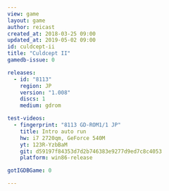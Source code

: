 ```yaml
---
view: game
layout: game
author: reicast
created_at: 2018-03-25 09:00
updated_at: 2019-05-02 09:00
id: culdcept-ii
title: "Culdcept II"
gamedb-issue: 0

releases:
  - id: "8113"
    region: JP
    version: "1.008"
    discs: 1
    medium: gdrom

test-videos:
  - fingerprint: "8113 GD-ROM1/1 JP"
    title: Intro auto run
    hw: i7 2720qm, GeForce 540M
    yt: 123R-YzbBaM
    git: d59197f84353d7d2b746383e9277d9ed7c8c4053
    platform: win86-release

gotIGDBGame: 0

---
```

